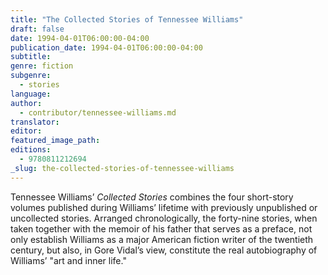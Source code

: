 ```yaml
---
title: "The Collected Stories of Tennessee Williams"
draft: false
date: 1994-04-01T06:00:00-04:00
publication_date: 1994-04-01T06:00:00-04:00
subtitle:
genre: fiction
subgenre:
  - stories
language:
author:
  - contributor/tennessee-williams.md
translator:
editor:
featured_image_path:
editions:
  - 9780811212694
_slug: the-collected-stories-of-tennessee-williams
---
```


Tennessee Williams’ _Collected Stories_ combines the four short-story volumes published during Williams’ lifetime with previously unpublished or uncollected stories. Arranged chronologically, the forty-nine stories, when taken together with the memoir of his father that serves as a preface, not only establish Williams as a major American fiction writer of the twentieth century, but also, in Gore Vidal’s view, constitute the real autobiography of Williams’ "art and inner life."

